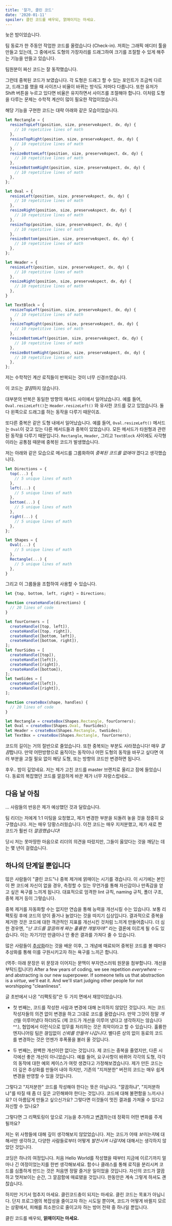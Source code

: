 ```yaml
---
title: '잘가, 클린 코드'
date: '2020-01-11'
spoiler: 클린 코드를 배우되, 얽매이지는 마세요.
---
```


늦은 밤이었습니다.

팀 동료가 한 주동안 작업한 코드를 올렸습니다 (Check-in). 저희는 그래픽 에디터 툴을 만들고 있는데, 그 중에서도 도형의 가장자리를 드래그하여 크기를 조절할 수 있게 해주는 기능을 만들고 있습니다.

팀원분이 짜신 코드는 잘 동작했습니다.

그런데 중복된 코드가 보였습니다. 각 도형은 드래그 할 수 있는 포인트가 조금씩 다르고, 드래그를 했을 때 사이즈나 비율이 바뀌는 방식도 저마다 다릅니다. 또한 유저가 Shift 버튼을 누르고 있다면 비율은 유지하면서 사이즈를 조절해야 합니다. 이처럼 도형을 다루는 문제는 수학적 계산이 많이 필요한 작업이었습니다.

해당 기능을 구현한 코드는 대략 아래와 같은 모습이었습니다.

```jsx
let Rectangle = {
  resizeTopLeft(position, size, preserveAspect, dx, dy) {
    // 10 repetitive lines of math
  },
  resizeTopRight(position, size, preserveAspect, dx, dy) {
    // 10 repetitive lines of math
  },
  resizeBottomLeft(position, size, preserveAspect, dx, dy) {
    // 10 repetitive lines of math
  },
  resizeBottomRight(position, size, preserveAspect, dx, dy) {
    // 10 repetitive lines of math
  },
};

let Oval = {
  resizeLeft(position, size, preserveAspect, dx, dy) {
    // 10 repetitive lines of math
  },
  resizeRight(position, size, preserveAspect, dx, dy) {
    // 10 repetitive lines of math
  },
  resizeTop(position, size, preserveAspect, dx, dy) {
    // 10 repetitive lines of math
  },
  resizeBottom(position, size, preserveAspect, dx, dy) {
    // 10 repetitive lines of math
  },
};

let Header = {
  resizeLeft(position, size, preserveAspect, dx, dy) {
    // 10 repetitive lines of math
  },
  resizeRight(position, size, preserveAspect, dx, dy) {
    // 10 repetitive lines of math
  },  
}

let TextBlock = {
  resizeTopLeft(position, size, preserveAspect, dx, dy) {
    // 10 repetitive lines of math
  },
  resizeTopRight(position, size, preserveAspect, dx, dy) {
    // 10 repetitive lines of math
  },
  resizeBottomLeft(position, size, preserveAspect, dx, dy) {
    // 10 repetitive lines of math
  },
  resizeBottomRight(position, size, preserveAspect, dx, dy) {
    // 10 repetitive lines of math
  },
};
```

저는 수학적인 계산 로직들이 반복되는 것이 너무 신경쓰였습니다.

이 코드는 *깔끔*하지 않습니다.

대부분의 반복은 동일한 방향의 매서드 사이에서 일어났습니다. 예를 들어, `Oval.resizeLeft()`는 `Header.resizeLeft()` 와 유사한 코드를 갖고 있었습니다. 둘 다 왼쪽으로 드래그를 하는 동작을 다루기 때문이죠.

또다른 중복은 같은 도형 내에서 일어났습니다. 예를 들어, `Oval.resizeLeft()` 메서드는 `Oval`이 갖고 있는 다른 메서드들과 중복이 있었습니다. 모든 메서드가 타원형과 관련된 동작을 다루기 때문입니다. `Rectangle`, `Header`, 그리고 `TextBlock` 사이에도 사각형이라는 공통점 때문에 중복된 코드가 발생했습니다.

저는 아래와 같은 모습으로 메서드를 그룹화하여 *중복된 코드를 없애야* 겠다고 생각했습니다.

```jsx
let Directions = {
  top(...) {
    // 5 unique lines of math
  },
  left(...) {
    // 5 unique lines of math
  },
  bottom(...) {
    // 5 unique lines of math
  },
  right(...) {
    // 5 unique lines of math
  },
};

let Shapes = {
  Oval(...) {
    // 5 unique lines of math
  },
  Rectangle(...) {
    // 5 unique lines of math
  },
}
```

그리고 이 그룹들을 조합하여 사용할 수 있습니다.

```jsx
let {top, bottom, left, right} = Directions;

function createHandle(directions) {
  // 20 lines of code
}

let fourCorners = [
  createHandle([top, left]),
  createHandle([top, right]),
  createHandle([bottom, left]),
  createHandle([bottom, right]),
];
let fourSides = [
  createHandle([top]),
  createHandle([left]),
  createHandle([right]),
  createHandle([bottom]),
];
let twoSides = [
  createHandle([left]),
  createHandle([right]),
];

function createBox(shape, handles) {
  // 20 lines of code
}

let Rectangle = createBox(Shapes.Rectangle, fourCorners);
let Oval = createBox(Shapes.Oval, fourSides);
let Header = createBox(Shapes.Rectangle, twoSides);
let TextBox = createBox(Shapes.Rectangle, fourCorners);
```

코드의 길이는 거의 절반으로 줄었습니다. 또한 중복되는 부분도 사라졌습니다! 매우 *깔끔*합니다. 만약 어떤방향으로 움직이는 동작이나 어떤 도형의 동작을 바꾸고 싶다면 여러 부분을 고칠 필요 없이 해당 도형, 또는 방향의 코드만 변경하면 됩니다. 

후우.. 밤이 깊었네요. 저는 제가 고친 코드를 master 브랜치로 올리고 잠에 들었습니다. 동료의 복잡했던 코드를 깔끔하게 바꾼 제가 너무 자랑스럽네요...

## 다음 날 아침

... 사람들의 반응은 제가 예상했던 것과 달랐습니다.

팀 리더는 저에게 1:1 미팅을 요청했고, 제가 변경한 부분을 되돌려 놓을 것을 정중히 요구했습니다. 저는 매우 당황스러웠습니다. 이전 코드는 매우 지저분했고, 제가 새로 짠 코드가 훨씬 더 *깔끔했습니다*!

당시 저는 못마땅한 마음으로 리더의 의견을 따랐지만, 그들이 옳았다는 것을 깨닫는 데는 몇 년이 걸렸습니다.

## 하나의 단계일 뿐입니다

많은 사람들이 "클린 코드"나 중복 제거에 얽매이는 시기를 겪습니다. 이 시기에는 본인이 짠 코드에 자신이 없을 경우, 측정할 수 있는 무언가를 통해 자신감이나 만족감을 얻고 싶은 욕구를 느끼게 됩니다. 대표적으로 엄격한 lint 규칙, naming 규칙, 폴더 구조, 중복 제거 등이 그렇습니다.

중복 제거를 자동화할 수는 없지만 연습을 통해 능력을 개선시킬 수는 있습니다. 보통 리팩토링 후에 코드의 양이 줄거나 늘었다는 것을 따지기 십상입니다. 결과적으로 중복을 제거한 것은 코드에 대한 객관적인 지표를 개선시킨 것처럼 느끼게 만들어줍니다. 더 심한 경우엔, *"난 코드를 깔끔하게 짜는 훌륭한 개발자야!"* 라는 결론에 이르게 될 수도 있습니다. 이는 자기기만 만큼이나 안 좋은 결과를 가져다 줄 수 있습니다.

많은 사람들이 [추상화](https://www.sandimetz.com/blog/2016/1/20/the-wrong-abstraction)라는 것을 배운 이후, 그 개념에 매료되어 중복된 코드를 볼 때마다 추상화를 통해 이를 구원시키고자 하는 욕구를 느끼곤 합니다. 

(역주: 아래 문장은 위 문장과 이어지는 문맥이 부자연스러워 원문을 첨부합니다. 개선을 부탁드립니다!)
After a few years of coding, we see repetition *everywhere* -- and abstracting is our new superpower. If someone tells us that abstraction is a *virtue*, we'll eat it. And we'll start judging other people for not worshipping "cleanliness".

글 초반에서 나온 "리팩토링"은 두 가지 면에서 재앙이었습니다.

* 첫 번째는, 코드를 작성한 사람과 변경에 대해 논의하지 않았던 것입니다. 저는 코드 작성자들의 의견 없이 변경을 하고 그대로 코드를 올렸습니다. 만약 그것이 정말 *개선*을 이루어냈다 하더라도 (제 코드가 개선을 이루어 냈다고 생각하지는 않습니다^^.), 협업에서 이런식으로 업무를 처리하는 것은 최악이라고 할 수 있습니다. 훌륭한 엔지니어링 팀은 끊임없이 *신뢰를 만들어 나갑니다*. 별다른 상의 없이 동료의 코드를 변경하는 것은 언젠가 후폭풍을 불러 올 것입니다.

* 두 번째는, 완벽한 개선이란 없다는 것입니다. 제 코드는 중복을 줄였지만, 다른 시각에선 좋은 개선이 아니었습니다. 예를 들어, 요구사항이 바뀌어 각각의 도형, 각각의 동작에 대한 예외 케이스가 여럿 생겼다고 가정해보겠습니다. 제가 만든 코드는 더 깊은 추상화를 만들어 내야 하지만, 기존의 "지저분한" 버전의 코드는 매우 쉽게 변경을 반영할 수 있을 것입니다. 

그렇다고 "지저분한" 코드를 작성해야 한다는 뜻은 아닙니다. "깔끔하냐", "지저분하냐"를 따질 때 좀 더 깊은 고민해봐야 한다는 것입니다. 코드에 대해 불편함을 느끼시나요? 더 아름답게 만들고 싶으신가요? 그렇다면 이것들이 멋진 결과를 가져올 수 있다고 자신할 수 있나요?

그렇다면 그 리팩토링이 앞으로 기능을 추가하고 [변경](/optimized-for-change/)하는데 정확히 어떤 변화를 주게 될까요?

저는 위 사항들에 대해 깊이 생각해보지 않았었습니다. 저는 코드가 어때 *보이는지*에 대해서만 생각하고, 다양한 사람들로부터 어떻게 *발전시켜 나갈지*에 대해서는 생각하지 않았던 것입니다.

코딩은 하나의 여정입니다. 처음 Hello World를 작성했을 때부터 지금에 이르기까지 얼마나 긴 여정이었는지를 한번 생각해보세요. 함수나 클래스를 통해 로직을 분리시켜 코드를 심플하게 만드는 것은 처음엔 정말 즐거운 일이었을 것입니다. 자신의 코드가 깔끔하고 멋져보이는 순간, 그 깔끔함에 매료됐을 것입니다. 한동안은 계속 그렇게 하셔도 괜찮습니다.

하지만 거기서 멈추지 마세요. 클린코드충이 되지는 마세요. 클린 코드는 목표가 아닙니다. 단지 프로그램의 복잡성을 줄이고자 하는 시도일 뿐이며, 코드가 어떻게 바뀔지 모르는 상황에서, 피해를 최소한으로 줄이고자 하는 방어 전략 중 하나일 뿐입니다.

클린 코드를 배우되, **얽매이지는 마세요.**
